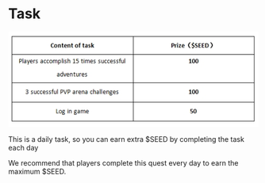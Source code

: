 # Task

![](../.gitbook/assets/Lark20220712-155438.jpg)

This is a daily task, so you can earn extra $SEED by completing the task each day

We recommend that players complete this quest every day to earn the maximum $SEED.
